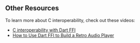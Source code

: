 
## Other Resources

To learn more about C interoperability, check out these videos:

- [C interoperability with Dart FFI]
- [How to Use Dart FFI to Build a Retro Audio Player]

[C interoperability with Dart FFI]: {{site.yt.watch}}?v=2MMK7YoFgaA
[How to Use Dart FFI to Build a Retro Audio Player]: {{site.yt.watch}}?v=05Wn2oM_nWw